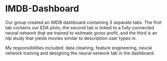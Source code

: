 # IMDB-Dashboard
Our group created an IMDB dashboard containing 3 separate tabs. The first tab contains our EDA plots, the second tab is linked to a fully connected neural network that we trained to estimate gross profit, and the third is an nlp study that yields movies similar to description user types in.

My responsibilities included: data cleaning, feature engineering, neural network training and designing the neural network tab in the dashboard.
